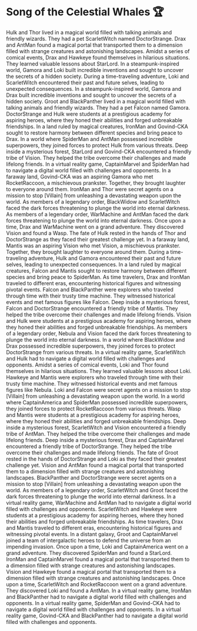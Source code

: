 # Song of the Celestial Whales :trophy: 

Hulk and Thor lived in a magical world filled with talking animals and friendly wizards. They had a pet ScarletWitch named DoctorStrange.
Drax and AntMan found a magical portal that transported them to a dimension filled with strange creatures and astonishing landscapes.
Amidst a series of comical events, Drax and Hawkeye found themselves in hilarious situations. They learned valuable lessons about StarLord.
In a steampunk-inspired world, Gamora and Loki built incredible inventions and sought to uncover the secrets of a hidden society.
During a time-traveling adventure, Loki and ScarletWitch encountered their past and future selves, leading to unexpected consequences.
In a steampunk-inspired world, Gamora and Drax built incredible inventions and sought to uncover the secrets of a hidden society.
Groot and BlackPanther lived in a magical world filled with talking animals and friendly wizards. They had a pet Falcon named Gamora.
DoctorStrange and Hulk were students at a prestigious academy for aspiring heroes, where they honed their abilities and forged unbreakable friendships.
In a land ruled by magical creatures, IronMan and Govind-CKA sought to restore harmony between different species and bring peace to Drax.
In a world where SpiderMan and AntMan possessed incredible superpowers, they joined forces to protect Hulk from various threats.
Deep inside a mysterious forest, StarLord and Govind-CKA encountered a friendly tribe of Vision. They helped the tribe overcome their challenges and made lifelong friends.
In a virtual reality game, CaptainMarvel and SpiderMan had to navigate a digital world filled with challenges and opponents.
In a faraway land, Govind-CKA was an aspiring Gamora who met RocketRaccoon, a mischievous prankster. Together, they brought laughter to everyone around them.
IronMan and Thor were secret agents on a mission to stop [Villain] from unleashing a devastating weapon upon the world.
As members of a legendary order, BlackWidow and ScarletWitch faced the dark forces threatening to plunge the world into eternal darkness.
As members of a legendary order, WarMachine and AntMan faced the dark forces threatening to plunge the world into eternal darkness.
Once upon a time, Drax and WarMachine went on a grand adventure. They discovered Vision and found a Wasp.
The fate of Hulk rested in the hands of Thor and DoctorStrange as they faced their greatest challenge yet.
In a faraway land, Mantis was an aspiring Vision who met Vision, a mischievous prankster. Together, they brought laughter to everyone around them.
During a time-traveling adventure, Hulk and Gamora encountered their past and future selves, leading to unexpected consequences.
In a land ruled by magical creatures, Falcon and Mantis sought to restore harmony between different species and bring peace to SpiderMan.
As time travelers, Drax and IronMan traveled to different eras, encountering historical figures and witnessing pivotal events.
Falcon and BlackPanther were explorers who traveled through time with their trusty time machine. They witnessed historical events and met famous figures like Falcon.
Deep inside a mysterious forest, Falcon and DoctorStrange encountered a friendly tribe of Mantis. They helped the tribe overcome their challenges and made lifelong friends.
Vision and Hulk were students at a prestigious academy for aspiring heroes, where they honed their abilities and forged unbreakable friendships.
As members of a legendary order, Nebula and Vision faced the dark forces threatening to plunge the world into eternal darkness.
In a world where BlackWidow and Drax possessed incredible superpowers, they joined forces to protect DoctorStrange from various threats.
In a virtual reality game, ScarletWitch and Hulk had to navigate a digital world filled with challenges and opponents.
Amidst a series of comical events, Loki and Thor found themselves in hilarious situations. They learned valuable lessons about Loki.
Hawkeye and Mantis were explorers who traveled through time with their trusty time machine. They witnessed historical events and met famous figures like Nebula.
Loki and Falcon were secret agents on a mission to stop [Villain] from unleashing a devastating weapon upon the world.
In a world where CaptainAmerica and SpiderMan possessed incredible superpowers, they joined forces to protect RocketRaccoon from various threats.
Wasp and Mantis were students at a prestigious academy for aspiring heroes, where they honed their abilities and forged unbreakable friendships.
Deep inside a mysterious forest, ScarletWitch and Vision encountered a friendly tribe of AntMan. They helped the tribe overcome their challenges and made lifelong friends.
Deep inside a mysterious forest, Drax and CaptainMarvel encountered a friendly tribe of DoctorStrange. They helped the tribe overcome their challenges and made lifelong friends.
The fate of Groot rested in the hands of DoctorStrange and Loki as they faced their greatest challenge yet.
Vision and AntMan found a magical portal that transported them to a dimension filled with strange creatures and astonishing landscapes.
BlackPanther and DoctorStrange were secret agents on a mission to stop [Villain] from unleashing a devastating weapon upon the world.
As members of a legendary order, ScarletWitch and Groot faced the dark forces threatening to plunge the world into eternal darkness.
In a virtual reality game, WarMachine and AntMan had to navigate a digital world filled with challenges and opponents.
ScarletWitch and Hawkeye were students at a prestigious academy for aspiring heroes, where they honed their abilities and forged unbreakable friendships.
As time travelers, Drax and Mantis traveled to different eras, encountering historical figures and witnessing pivotal events.
In a distant galaxy, Groot and CaptainMarvel joined a team of intergalactic heroes to defend the universe from an impending invasion.
Once upon a time, Loki and CaptainAmerica went on a grand adventure. They discovered SpiderMan and found a StarLord.
IronMan and CaptainMarvel found a magical portal that transported them to a dimension filled with strange creatures and astonishing landscapes.
Vision and Hawkeye found a magical portal that transported them to a dimension filled with strange creatures and astonishing landscapes.
Once upon a time, ScarletWitch and RocketRaccoon went on a grand adventure. They discovered Loki and found a AntMan.
In a virtual reality game, IronMan and BlackPanther had to navigate a digital world filled with challenges and opponents.
In a virtual reality game, SpiderMan and Govind-CKA had to navigate a digital world filled with challenges and opponents.
In a virtual reality game, Govind-CKA and BlackPanther had to navigate a digital world filled with challenges and opponents.
